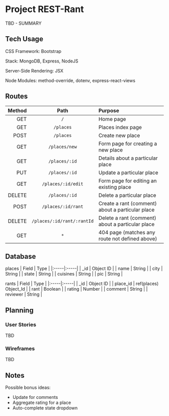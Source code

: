# Project REST-Rant

TBD - SUMMARY

## Tech Usage
CSS Framework: Bootstrap

Stack: MongoDB, Express, NodeJS

Server-Side Rendering: JSX

Node Modules: method-override, dotenv, express-react-views

## Routes
| Method | Path | Purpose |
|--------------:|:-------------:|:--------------|
| GET | `/` | Home page |
| GET | `/places` | Places index page |
| POST | `/places` | Create new place |
| GET | `/places/new` | Form page for creating a new place |
| GET | `/places/:id` | Details about a particular place |
| PUT | `/places/:id` | Update a particular place |
| GET | `/places/:id/edit` | Form page for editing an existing place |
| DELETE | `/places/:id` | Delete a particular place |
| POST | `/places/:id/rant` | Create a rant (comment) about a particular place |
| DELETE | `/places/:id/rant/:rantId` | Delete a rant (comment) about a particular place |
| GET | `*` | 404 page (matches any route not defined above) |

## Database
places
| Field | Type |
|:-----|:-----|
| _id | Object ID |
| name | String |
| city | String |
| state | String |
| cuisines | String |
| pic | String |

rants
| Field | Type |
|:-----|:-----|
| _id | Object ID |
| place_id | ref(places) Object_Id |
| rant | Boolean |
| rating | Number |
| comment | String |
| reviewer | String |

## Planning

### User Stories
TBD

### Wireframes
TBD

## Notes
Possible bonus ideas:
- Update for comments
- Aggregate rating for a place
- Auto-complete state dropdown
